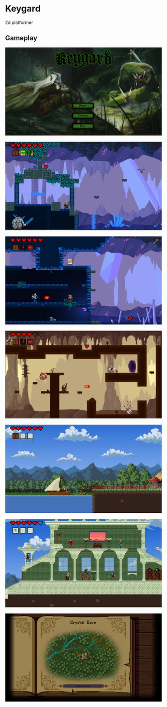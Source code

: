 # Keygard
2d platformer


## Gameplay  
<img src="gif/menu.gif" />
<br>
<br>
<img src="gif/1.jpg" />
<br>
<br>
<img src="gif/2.jpg" />
<br>
<br>
<img src="gif/3.jpg" />
<br>
<br>
<img src="gif/4.jpg" />
<br>
<br>
<img src="gif/5.jpg" />
<br>
<br>
<img src="gif/6.jpg" />